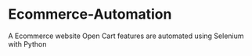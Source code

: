 # Ecommerce-Automation
A Ecommerce website Open Cart features are automated using Selenium with Python 
